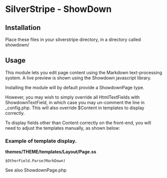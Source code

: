 # SilverStripe - ShowDown #

## Installation ##
Place these files in your silverstripe directory, in a directory called showdown/

## Usage ##

This module lets you edit page content using the Markdown text-processing system.   A live preview is shown using the Showdown javascript library.

Installing the module will by default provide a ShowdownPage type.

However, you may wish to simply override all HtmlTextFields with ShowdownTextField, in which case you may un-comment the line in _config.php.
This will also override $Content in templates to display correctly.

To display fields other than Content correctly on the front-end, you will need to adjust the templates manually, as shown below:

### Example of template display. ###
**themes/THEME/templates/Layout/Page.ss**

    $OtherField.Parse(MarkDown) 

See also ShowdownPage.php
